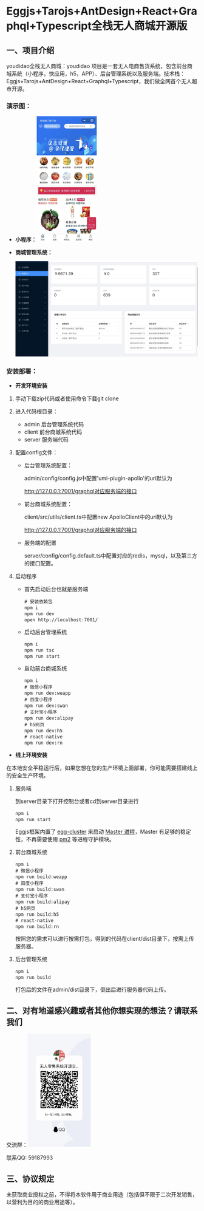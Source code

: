 # Eggjs+Tarojs+AntDesign+React+Graphql+Typescript全栈无人商城开源版

## 一、项目介绍

youdidao全栈无人商城：youdidao 项目是一套无人电商售货系统，包含前台商城系统（小程序，快应用，h5，APP）、后台管理系统以及服务端。技术栈：Eggjs+Tarojs+AntDesign+React+Graphql+Typescript，我们做全网首个无人超市开源。

### 演示图：

- **小程序**：<img src="./readme-images/client.png" height="33%" width="33%" />

- **商城管理系统：**

  ![](./readme-images/admin.jpg)

  

### 安装部署：

- **开发环境安装**

1. 手动下载zip代码或者使用命令下载git clone 

2. 进入代码根目录：

   - admin 后台管理系统代码
   - client 前台商城系统代码
   - server 服务端代码

3. 配置config文件：

   - 后台管理系统配置：

     admin/config/config.js中配置'umi-plugin-apollo'的uri默认为

     http://127.0.0.1:7001/graphql对应服务端的接口

   - 前台商城系统配置：

     client/src/utils/client.ts中配置new ApolloClient中的uri默认为

     http://127.0.0.1:7001/graphql对应服务端的接口

   - 服务端的配置

     server/config/config.default.ts中配置对应的redis，mysql，以及第三方的接口配置。

4. 启动程序

   - 首先启动后台也就是服务端

     ```shell
     # 安装依赖包
     npm i
     npm run dev
     open http://localhost:7001/
     ```

   - 启动后台管理系统

     ```shell
     npm i
     npm run tsc
     npm run start
     ```

   - 启动前台商城系统

     ```shell
     npm i
     # 微信小程序
     npm run dev:weapp
     # 百度小程序
     npm run dev:swan
     # 支付宝小程序
     npm run dev:alipay
     # h5网页
     npm run dev:h5
     # react-native
     npm run dev:rn
     ```

     

- **线上环境安装**

在本地安全平稳运行后，如果您想在您的生产环境上面部署，你可能需要搭建线上的安全生产环境。

1. 服务端

   到server目录下打开控制台或者cd到server目录进行

   ```shell
   npm i
   npm run start
   ```

   Eggjs框架内置了 [egg-cluster](https://github.com/eggjs/egg-cluster) 来启动 [Master 进程](https://eggjs.org/zh-cn/core/cluster-and-ipc.html#master)，Master 有足够的稳定性，不再需要使用 [pm2](https://github.com/Unitech/pm2) 等进程守护模块。

2. 前台商城系统

   ```shell
   npm i
   # 微信小程序
   npm run build:weapp
   # 百度小程序
   npm run build:swan
   # 支付宝小程序
   npm run build:alipay
   # h5网页
   npm run build:h5
   # react-native
   npm run build:rn
   ```

   按照您的需求可以进行按需打包，得到的代码在client/dist目录下，按需上传服务器。

3. 后台管理系统

   ```shell
   npm i
   npm run build
   ```

   打包后的文件在admin/dist目录下，倒出后进行服务器代码上传。

   

## 二、对有地道感兴趣或者其他你想实现的想法？请联系我们

交流群：<img src="./readme-images/qq.jpg" height="33%" width="33%" />

联系QQ: 59187993



## 三、协议规定

 未获取商业授权之前，不得将本软件用于商业用途（包括但不限于二次开发销售，以营利为目的的商业用途等）。